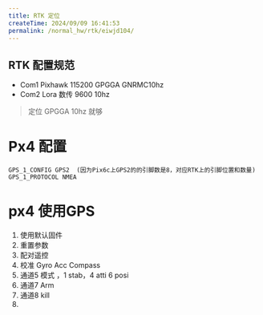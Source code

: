 ```yaml
---
title: RTK 定位
createTime: 2024/09/09 16:41:53
permalink: /normal_hw/rtk/eiwjd104/
---
```



## RTK 配置规范

- Com1  Pixhawk  115200  GPGGA  GNRMC10hz
- Com2  Lora 数传 9600 10hz

> 定位 GPGGA 10hz 就够
# Px4 配置

```
GPS_1_CONFIG GPS2  (因为Pix6c上GPS2的的引脚数是8，对应RTK上的引脚位置和数量)
GPS_1_PROTOCOL NMEA
```

# px4 使用GPS

1. 使用默认固件
2. 重置参数
3. 配对遥控
4. 校准 Gyro Acc Compass
5. 通道5 模式 ，1 stab，4 atti 6 posi
6. 通道7 Arm
7. 通道8 kill
8. 